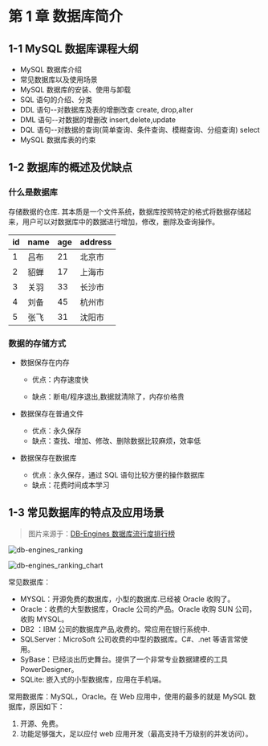 # 第 1 章 数据库简介

## 1-1 MySQL 数据库课程大纲

- MySQL 数据库介绍
- 常见数据库以及使用场景
- MySQL 数据库的安装、使用与卸载
- SQL 语句的介绍、分类
- DDL 语句--对数据库及表的增删改查 create, drop,alter
- DML 语句--对数据的增删改 insert,delete,update
- DQL 语句--对数据的查询(简单查询、条件查询、模糊查询、分组查询) select
- MySQL 数据库表的约束

## 1-2 数据库的概述及优缺点

### 什么是数据库

存储数据的仓库. 其本质是一个文件系统，数据库按照特定的格式将数据存储起来，用户可以对数据库中的数据进行增加，修改，删除及查询操作。

| id  | name | age | address |
| --- | ---- | --- | ------- |
| 1   | 吕布 | 21  | 北京市  |
| 2   | 貂蝉 | 17  | 上海市  |
| 3   | 关羽 | 33  | 长沙市  |
| 4   | 刘备 | 45  | 杭州市  |
| 5   | 张飞 | 31  | 沈阳市  |

### 数据的存储方式

- 数据保存在内存

  - 优点：内存速度快

  - 缺点：断电/程序退出,数据就清除了，内存价格贵

- 数据保存在普通文件

  - 优点：永久保存
  - 缺点：查找、增加、修改、删除数据比较麻烦，效率低

- 数据保存在数据库

  - 优点：永久保存，通过 SQL 语句比较方便的操作数据库
  - 缺点：花费时间成本学习

## 1-3 常见数据库的特点及应用场景

> 图片来源于：[DB-Engines 数据库流行度排行榜](https://db-engines.com/en/ranking)

![db-engines_ranking](https://img.zxj.guru/mysql/img/db-engines_ranking.png)

![db-engines_ranking_chart](https://img.zxj.guru/mysql/img/db-engines_ranking_chart.png)

常见数据库：

- MYSQL：开源免费的数据库，小型的数据库.已经被 Oracle 收购了。
- Oracle：收费的大型数据库，Oracle 公司的产品。Oracle 收购 SUN 公司，收购 MYSQL。
- DB2 ：IBM 公司的数据库产品,收费的。常应用在银行系统中.
- SQLServer：MicroSoft 公司收费的中型的数据库。C#、.net 等语言常使用。
- SyBase：已经淡出历史舞台。提供了一个非常专业数据建模的工具 PowerDesigner。
- SQLite: 嵌入式的小型数据库，应用在手机端。

常用数据库：MySQL，Oracle。在 Web 应用中，使用的最多的就是 MySQL 数据库，原因如下：

1. 开源、免费。
2. 功能足够强大，足以应付 web 应用开发（最高支持千万级别的并发访问）。
